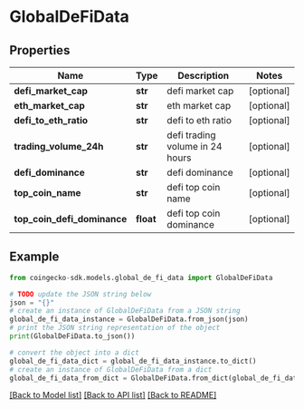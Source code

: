 # GlobalDeFiData


## Properties

Name | Type | Description | Notes
------------ | ------------- | ------------- | -------------
**defi_market_cap** | **str** | defi market cap | [optional] 
**eth_market_cap** | **str** | eth market cap | [optional] 
**defi_to_eth_ratio** | **str** | defi to eth ratio | [optional] 
**trading_volume_24h** | **str** | defi trading volume in 24 hours | [optional] 
**defi_dominance** | **str** | defi dominance | [optional] 
**top_coin_name** | **str** | defi top coin name | [optional] 
**top_coin_defi_dominance** | **float** | defi top coin dominance | [optional] 

## Example

```python
from coingecko-sdk.models.global_de_fi_data import GlobalDeFiData

# TODO update the JSON string below
json = "{}"
# create an instance of GlobalDeFiData from a JSON string
global_de_fi_data_instance = GlobalDeFiData.from_json(json)
# print the JSON string representation of the object
print(GlobalDeFiData.to_json())

# convert the object into a dict
global_de_fi_data_dict = global_de_fi_data_instance.to_dict()
# create an instance of GlobalDeFiData from a dict
global_de_fi_data_from_dict = GlobalDeFiData.from_dict(global_de_fi_data_dict)
```
[[Back to Model list]](../README.md#documentation-for-models) [[Back to API list]](../README.md#documentation-for-api-endpoints) [[Back to README]](../README.md)


